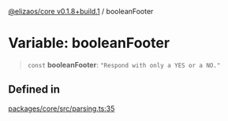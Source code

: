 [@elizaos/core v0.1.8+build.1](../index.md) / booleanFooter

# Variable: booleanFooter

> `const` **booleanFooter**: `"Respond with only a YES or a NO."`

## Defined in

[packages/core/src/parsing.ts:35](https://github.com/gaiaaiagent/GAIA/blob/main/packages/core/src/parsing.ts#L35)

